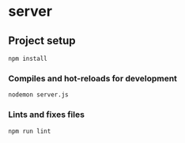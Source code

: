 # server

## Project setup
```
npm install
```

### Compiles and hot-reloads for development
```
nodemon server.js
```

### Lints and fixes files
```
npm run lint
```
